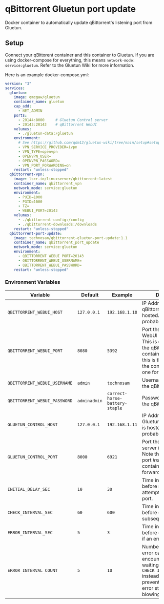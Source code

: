 # qBittorrent Gluetun port update

Docker container to automatically update qBittorrent's listening port from Gluetun.

## Setup

Connect your qBittorent container and this container to Gluetun. If you are using docker-compose for everything, this means `network-mode: service:gluetun`. Refer to the Gluetun Wiki for more information.

Here is an example docker-compose.yml:

```yml
version: "3"
services:
  gluetun:
    image: qmcgaw/gluetun
    container_name: gluetun
    cap_add:
      - NET_ADMIN
    ports:
      - 20144:8000     # Gluetun Control server
      - 20143:20143    # qBittorrent WebUI
    volumes:
      - ./gluetun-data:/gluetun
    environment:
      # See https://github.com/qdm12/gluetun-wiki/tree/main/setup#setup
      - VPN_SERVICE_PROVIDER=ivpn
      - VPN_TYPE=openvpn
      - OPENVPN_USER=
      - OPENVPN_PASSWORD=
      - VPN_PORT_FORWARDING=on
    restart: "unless-stopped"
  qbittorrent-vpn:
    image: lscr.io/linuxserver/qbittorrent:latest
    container_name: qbittorrent_vpn
    network_mode: service:gluetun
    environment:
      - PUID=1000
      - PGID=1000
      - TZ=
      - WEBUI_PORT=20143
    volumes:
      - ./qbittorrent-config:/config
      - ./qbittorrent-downloads:/downloads
    restart: "unless-stopped"
  qbittorrent-port-update:
    image: technosam/qbittorrent-gluetun-port-update:1.1
    container_name: qbittorrent_port_update
    network_mode: service:gluetun
    environment:
      - QBITTORRENT_WEBUI_PORT=20143
      - QBITTORRENT_WEBUI_USERNAME=
      - QBITTORRENT_WEBUI_PASSWORD=
    restart: "unless-stopped"
```

### Environment Variables

| Variable                     | Default      | Example                        | Description                                                                                                                                                                |
|------------------------------|--------------|--------------------------------|----------------------------------------------------------------------------------------------------------------------------------------------------------------------------|
| `QBITTORRENT_WEBUI_HOST`     | `127.0.0.1`  | `192.168.1.10`                 | IP Address where the qBittorrent WebUI is hosted. This should probably never change.                                                                                       |
| `QBITTORRENT_WEBUI_PORT`     | `8080`       | `5392`                         | Port the qBittorrent WebUI is running on. This is configurable in the qBittorrent container. Note that this is the port *inside* the container, not the one forwarded out. |
| `QBITTORRENT_WEBUI_USERNAME` | `admin`      | `technosam`                    | Username to log into the qBittorrent WebUI.                                                                                                                                |
| `QBITTORRENT_WEBUI_PASSWORD` | `adminadmin` | `correct-horse-battery-staple` | Password to log into the qBittorrent WebUI.                                                                                                                                |
| `GLUETUN_CONTROL_HOST`       | `127.0.0.1`  | `192.168.1.11`                 | IP Address where the Gluetun control server is hosted. This should probably never change.                                                                                  |
| `GLUETUN_CONTROL_PORT`       | `8000`       | `6921`                         | Port the Gluetun control server is running on. Note that this is the port *inside* the container, not the one forwarded out.                                               |
| `INITIAL_DELAY_SEC`          | `10`         | `30`                           | Time in seconds to wait before making the first attempt to update the port.                                                                                                |
| `CHECK_INTERVAL_SEC`         | `60`         | `600`                          | Time in seconds to wait before checking each subsequent time.                                                                                                              |
| `ERROR_INTERVAL_SEC`         | `5`          | `3`                            | Time in seconds to wait before checking again if an error occurred.                                                                                                        |
| `ERROR_INTERVAL_COUNT`       | `5`          | `10`                           | Number of times an error can be encountered before waiting `CHECK_INTERVAL_SECONDS` instead. This will prevent a permanent error state from blowing up logs.               |
